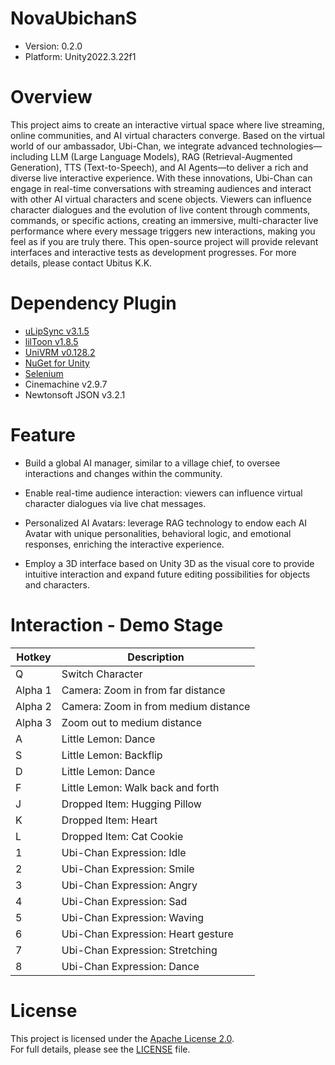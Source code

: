 # NovaUbichanS
- Version: 0.2.0
- Platform: Unity2022.3.22f1

# Overview
This project aims to create an interactive virtual space where live streaming, online communities, and AI virtual characters converge. Based on the virtual world of our ambassador, Ubi-Chan, we integrate advanced technologies—including LLM (Large Language Models), RAG (Retrieval-Augmented Generation), TTS (Text-to-Speech), and AI Agents—to deliver a rich and diverse live interactive experience. With these innovations, Ubi-Chan can engage in real-time conversations with streaming audiences and interact with other AI virtual characters and scene objects. Viewers can influence character dialogues and the evolution of live content through comments, commands, or specific actions, creating an immersive, multi-character live performance where every message triggers new interactions, making you feel as if you are truly there. This open-source project will provide relevant interfaces and interactive tests as development progresses. For more details, please contact Ubitus K.K.

# Dependency Plugin
- [uLipSync v3.1.5](https://github.com/hecomi/uLipSync)	
- [lilToon v1.8.5](https://github.com/lilxyzw/lilToon?path=Assets/lilToon#master )
- [UniVRM v0.128.2](https://github.com/vrm-c/UniVRM)	
- [NuGet for Unity](https://github.com/GlitchEnzo/NuGetForUnity)
- [Selenium](https://github.com/SeleniumHQ/selenium)
- Cinemachine v2.9.7 
- Newtonsoft JSON v3.2.1 

# Feature
- Build a global AI manager, similar to a village chief, to oversee interactions and changes within the community.

- Enable real-time audience interaction: viewers can influence virtual character dialogues via live chat messages.

- Personalized AI Avatars: leverage RAG technology to endow each AI Avatar with unique personalities, behavioral logic, and emotional responses, enriching the interactive experience.

- Employ a 3D interface based on Unity 3D as the visual core to provide intuitive interaction and expand future editing possibilities for objects and characters.


# Interaction - Demo Stage 
| Hotkey   | Description                                |
|----------|--------------------------------------------|
| Q        | Switch Character                           |
| Alpha 1  | Camera: Zoom in from far distance          |
| Alpha 2  | Camera: Zoom in from medium distance       |
| Alpha 3  | Zoom out to medium distance                |
| A        | Little Lemon: Dance                        |
| S        | Little Lemon: Backflip                     |
| D        | Little Lemon: Dance                        |
| F        | Little Lemon: Walk back and forth          |
| J        | Dropped Item: Hugging Pillow               |
| K        | Dropped Item: Heart                        |
| L        | Dropped Item: Cat Cookie                   |
| 1        | Ubi-Chan Expression: Idle                  |
| 2        | Ubi-Chan Expression: Smile                 |
| 3        | Ubi-Chan Expression: Angry                 |
| 4        | Ubi-Chan Expression: Sad                   |
| 5        | Ubi-Chan Expression: Waving                |
| 6        | Ubi-Chan Expression: Heart gesture         |
| 7        | Ubi-Chan Expression: Stretching            |
| 8        | Ubi-Chan Expression: Dance                 |

# License
This project is licensed under the [Apache License 2.0](https://www.apache.org/licenses/LICENSE-2.0).  
For full details, please see the [LICENSE](LICENSE) file.

